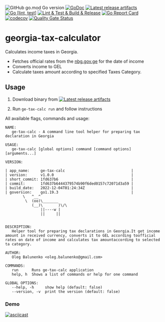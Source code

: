 ![GitHub go.mod Go version](https://img.shields.io/github/go-mod/go-version/obalunenko/georgia-tax-calculator)
[![GoDoc](https://godoc.org/github.com/obalunenko/georgia-tax-calculator?status.svg)](https://godoc.org/github.com/obalunenko/georgia-tax-calculator)
[![Latest release artifacts](https://img.shields.io/github/v/release/obalunenko/georgia-tax-calculator)](https://github.com/obalunenko/georgia-tax-calculator/releases/latest)
[![Go [lint, test]](https://github.com/obalunenko/georgia-tax-calculator/actions/workflows/go.yml/badge.svg)](https://github.com/obalunenko/georgia-tax-calculator/actions/workflows/go.yml)
[![Lint & Test & Build & Release](https://github.com/obalunenko/georgia-tax-calculator/actions/workflows/release.yml/badge.svg)](https://github.com/obalunenko/georgia-tax-calculator/actions/workflows/release.yml)
[![Go Report Card](https://goreportcard.com/badge/github.com/obalunenko/georgia-tax-calculator)](https://goreportcard.com/report/github.com/obalunenko/georgia-tax-calculator)
[![codecov](https://codecov.io/gh/obalunenko/georgia-tax-calculator/branch/master/graph/badge.svg)](https://codecov.io/gh/obalunenko/georgia-tax-calculator)
[![Quality Gate Status](https://sonarcloud.io/api/project_badges/measure?project=obalunenko_georgia-tax-calculator&metric=alert_status)](https://sonarcloud.io/summary/overall?id=obalunenko_georgia-tax-calculator)



# georgia-tax-calculator

Calculates income taxes in Georgia.

- Fetches official rates from the [nbg.gov.ge](https://nbg.gov.ge) for the date of income
- Converts income to GEL
- Calculate taxes amount according to specified Taxes Category.


## Usage

1. Download binary from [![Latest release artifacts](https://img.shields.io/badge/artifacts-download-blue.svg)](https://github.com/obalunenko/georgia-tax-calculator/releases/latest)

2. Run `ge-tax-calc run` and follow instructions

All available flags, commands and usage:

```text
NAME:
   ge-tax-calc - A command line tool helper for preparing tax declaration in Georgia

USAGE:
   ge-tax-calc [global options] command [command options] [arguments...]

VERSION:

| app_name:     ge-tax-calc                              |
| version:      v1.0.0                                   |
| short_commit: 1fd637b6                                 |
| commit:       1fd637b6444379574b90f6ded0157c72071d3a59 |
| build_date:   2022-12-04T01:24:34Z                     |
| goversion:    go1.19.3                                 |
        \   ^__^
         \  (oo)\_______
            (__)\       )\/\
                ||----w |
                ||     ||


DESCRIPTION:
   Helper tool for preparing tax declarations in Georgia.It get income amount in received currency, converts it to GEL according toofficial rates on date of income and calculates tax amountaccording to selected ta category.

AUTHOR:
   Oleg Balunenko <oleg.balunenko@gmail.com>

COMMANDS:
   run      Runs ge-tax-calc application
   help, h  Shows a list of commands or help for one command

GLOBAL OPTIONS:
   --help, -h     show help (default: false)
   --version, -v  print the version (default: false)
```


### Demo

[![asciicast](https://asciinema.org/a/rqN2ZwN72LNAfRQoGdmJmV4j5.svg)](https://asciinema.org/a/rqN2ZwN72LNAfRQoGdmJmV4j5)